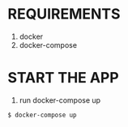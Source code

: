 # REQUIREMENTS
1. docker
2. docker-compose

# START THE APP
1. run docker-compose up
```
$ docker-compose up
```